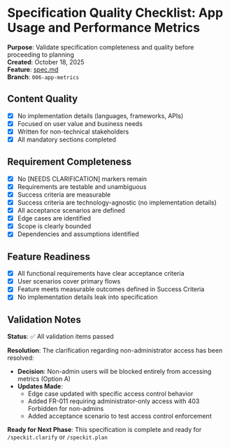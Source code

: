 # Specification Quality Checklist: App Usage and Performance Metrics

**Purpose**: Validate specification completeness and quality before proceeding to planning  
**Created**: October 18, 2025  
**Feature**: [spec.md](../spec.md)  
**Branch**: `006-app-metrics`

## Content Quality

- [x] No implementation details (languages, frameworks, APIs)
- [x] Focused on user value and business needs
- [x] Written for non-technical stakeholders
- [x] All mandatory sections completed

## Requirement Completeness

- [x] No [NEEDS CLARIFICATION] markers remain
- [x] Requirements are testable and unambiguous
- [x] Success criteria are measurable
- [x] Success criteria are technology-agnostic (no implementation details)
- [x] All acceptance scenarios are defined
- [x] Edge cases are identified
- [x] Scope is clearly bounded
- [x] Dependencies and assumptions identified

## Feature Readiness

- [x] All functional requirements have clear acceptance criteria
- [x] User scenarios cover primary flows
- [x] Feature meets measurable outcomes defined in Success Criteria
- [x] No implementation details leak into specification

## Validation Notes

**Status**: ✅ All validation items passed

**Resolution**: The clarification regarding non-administrator access has been resolved:
- **Decision**: Non-admin users will be blocked entirely from accessing metrics (Option A)
- **Updates Made**: 
  - Edge case updated with specific access control behavior
  - Added FR-011 requiring administrator-only access with 403 Forbidden for non-admins
  - Added acceptance scenario to test access control enforcement

**Ready for Next Phase**: This specification is complete and ready for `/speckit.clarify` or `/speckit.plan`


